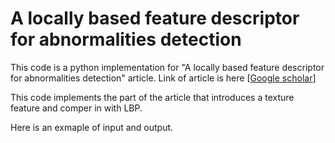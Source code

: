 # A locally based feature descriptor for abnormalities detection

This code is a python implementation for "A locally based feature descriptor for abnormalities detection" article. Link of article is here [<a 
href="https://scholar.google.com/scholar?hl=en&as_sdt=0%2C5&q=A+locally+based+feature+descriptor+for+abnormalities+detection&btnG=" target="_blank">Google scholar</a>]

This code implements the part of the article that introduces a texture feature and comper in with LBP.

Here is an exmaple of input and output.

